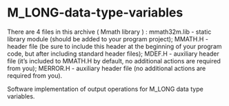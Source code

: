 # M_LONG-data-type-variables

There are 4 files in this archive ( Mmath library ) :
 mmath32m.lib - static library module (should be added to your program project);
 MMATH.H         - header file (be sure to include this header at the beginning of your program code, but after including standard header files);
 MDEF.H              - auxiliary header file (it’s included to MMATH.H by default, no additional actions are required from you);
 MERROR.H         -  auxiliary header file (no additional actions are required from you).
 
 Software implementation of output operations for M_LONG data type variables.

